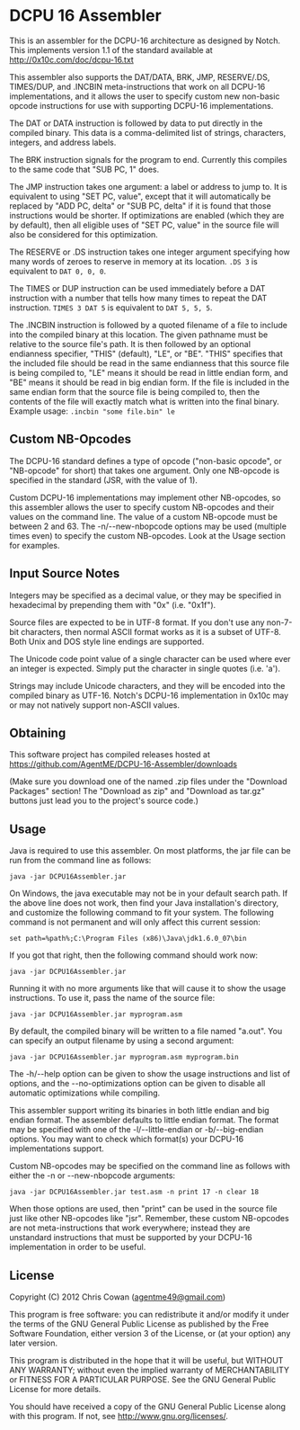 DCPU 16 Assembler
=================

This is an assembler for the DCPU-16 architecture as designed by
Notch. This implements version 1.1 of the standard available at
http://0x10c.com/doc/dcpu-16.txt

This assembler also supports the DAT/DATA, BRK, JMP, RESERVE/.DS,
TIMES/DUP, and .INCBIN meta-instructions that work on all DCPU-16
implementations, and it allows the user to specify custom new
non-basic opcode instructions for use with supporting DCPU-16
implementations.

The DAT or DATA instruction is followed by data to put directly in the
compiled binary. This data is a comma-delimited list of strings,
characters, integers, and address labels.

The BRK instruction signals for the program to end. Currently this
compiles to the same code that "SUB PC, 1" does.

The JMP instruction takes one argument: a label or address to jump
to. It is equivalent to using "SET PC, value", except that it will
automatically be replaced by "ADD PC, delta" or "SUB PC, delta" if it
is found that those instructions would be shorter. If optimizations
are enabled (which they are by default), then all eligible uses of
"SET PC, value" in the source file will also be considered for this
optimization.

The RESERVE or .DS instruction takes one integer argument specifying
how many words of zeroes to reserve in memory at its location. `.DS 3`
is equivalent to `DAT 0, 0, 0`.

The TIMES or DUP instruction can be used immediately before a DAT
instruction with a number that tells how many times to repeat the DAT
instruction. `TIMES 3 DAT 5` is equivalent to `DAT 5, 5, 5`.

The .INCBIN instruction is followed by a quoted filename of a file to
include into the compiled binary at this location. The given pathname
must be relative to the source file's path. It is then followed by an
optional endianness specifier, "THIS" (default), "LE", or "BE". "THIS"
specifies that the included file should be read in the same endianness
that this source file is being compiled to, "LE" means it should be
read in little endian form, and "BE" means it should be read in big
endian form. If the file is included in the same endian form that the
source file is being compiled to, then the contents of the file will
exactly match what is written into the final binary. Example usage:
`.incbin "some file.bin" le`

Custom NB-Opcodes
-----------------

The DCPU-16 standard defines a type of opcode ("non-basic opcode", or
"NB-opcode" for short) that takes one argument. Only one NB-opcode is
specified in the standard (JSR, with the value of 1).

Custom DCPU-16 implementations may implement other NB-opcodes, so this
assembler allows the user to specify custom NB-opcodes and their
values on the command line. The value of a custom NB-opcode must be
between 2 and 63. The -n/--new-nbopcode options may be used (multiple
times even) to specify the custom NB-opcodes. Look at the Usage
section for examples.

Input Source Notes
------------------

Integers may be specified as a decimal value, or they may be specified
in hexadecimal by prepending them with "0x" (i.e. "0x1f").

Source files are expected to be in UTF-8 format. If you don't use any
non-7-bit characters, then normal ASCII format works as it is a subset
of UTF-8. Both Unix and DOS style line endings are supported.

The Unicode code point value of a single character can be used where
ever an integer is expected. Simply put the character in single quotes
(i.e. 'a').

Strings may include Unicode characters, and they will be encoded into
the compiled binary as UTF-16. Notch's DCPU-16 implementation in 0x10c
may or may not natively support non-ASCII values.

Obtaining
---------

This software project has compiled releases hosted at
https://github.com/AgentME/DCPU-16-Assembler/downloads

(Make sure you download one of the named .zip files under the
"Download Packages" section! The "Download as zip" and "Download as
tar.gz" buttons just lead you to the project's source code.)

Usage
-----

Java is required to use this assembler. On most platforms, the jar
file can be run from the command line as follows:

    java -jar DCPU16Assembler.jar

On Windows, the java executable may not be in your default search
path. If the above line does not work, then find your Java
installation's directory, and customize the following command to fit
your system. The following command is not permanent and will only
affect this current session:

    set path=%path%;C:\Program Files (x86)\Java\jdk1.6.0_07\bin

If you got that right, then the following command should work now:

    java -jar DCPU16Assembler.jar

Running it with no more arguments like that will cause it to show the
usage instructions. To use it, pass the name of the source file:

    java -jar DCPU16Assembler.jar myprogram.asm

By default, the compiled binary will be written to a file named
"a.out". You can specify an output filename by using a second
argument:

    java -jar DCPU16Assembler.jar myprogram.asm myprogram.bin

The -h/--help option can be given to show the usage instructions and
list of options, and the --no-optimizations option can be given to
disable all automatic optimizations while compiling.

This assembler support writing its binaries in both little endian and
big endian format. The assembler defaults to little endian format. The
format may be specified with one of the -l/--little-endian or
-b/--big-endian options. You may want to check which format(s) your
DCPU-16 implementations support.

Custom NB-opcodes may be specified on the command line as follows with
either the -n or --new-nbopcode arguments:

    java -jar DCPU16Assembler.jar test.asm -n print 17 -n clear 18

When those options are used, then "print" can be used in the source
file just like other NB-opcodes like "jsr". Remember, these custom
NB-opcodes are not meta-instructions that work everywhere; instead
they are unstandard instructions that must be supported by your
DCPU-16 implementation in order to be useful.

License
-------

Copyright (C) 2012 Chris Cowan (agentme49@gmail.com)

This program is free software: you can redistribute it and/or modify
it under the terms of the GNU General Public License as published by
the Free Software Foundation, either version 3 of the License, or (at
your option) any later version.

This program is distributed in the hope that it will be useful, but
WITHOUT ANY WARRANTY; without even the implied warranty of
MERCHANTABILITY or FITNESS FOR A PARTICULAR PURPOSE.  See the GNU
General Public License for more details.

You should have received a copy of the GNU General Public License
along with this program.  If not, see <http://www.gnu.org/licenses/>.
